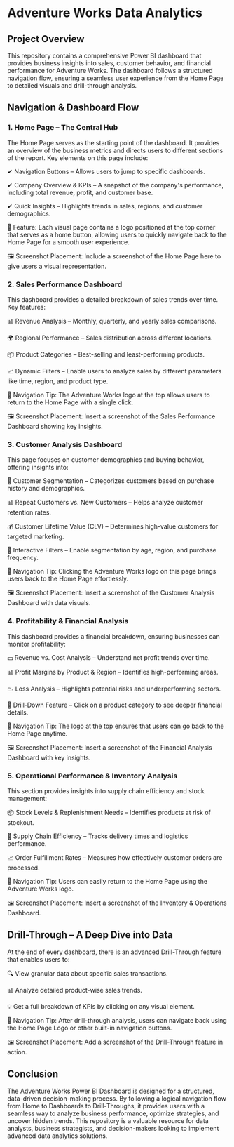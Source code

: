 # Adventure Works Data Analytics

## Project Overview

This repository contains a comprehensive Power BI dashboard that provides business insights into sales, customer behavior, and financial performance for Adventure Works. The dashboard follows a structured navigation flow, ensuring a seamless user experience from the Home Page to detailed visuals and drill-through analysis.

## Navigation & Dashboard Flow

### 1. Home Page – The Central Hub

The Home Page serves as the starting point of the dashboard. It provides an overview of the business metrics and directs users to different sections of the report. Key elements on this page include:

✔ Navigation Buttons – Allows users to jump to specific dashboards.

✔ Company Overview & KPIs – A snapshot of the company's performance, including total revenue, profit, and customer base.

✔ Quick Insights – Highlights trends in sales, regions, and customer demographics.

📌 Feature: Each visual page contains a logo positioned at the top corner that serves as a home button, allowing users to quickly navigate back to the Home Page for a smooth user experience.

🖼 Screenshot Placement: Include a screenshot of the Home Page here to give users a visual representation.

### 2. Sales Performance Dashboard

This dashboard provides a detailed breakdown of sales trends over time. Key features:

📊 Revenue Analysis – Monthly, quarterly, and yearly sales comparisons.

🌍 Regional Performance – Sales distribution across different locations.

📦 Product Categories – Best-selling and least-performing products.

📈 Dynamic Filters – Enable users to analyze sales by different parameters like time, region, and product type.

📌 Navigation Tip: The Adventure Works logo at the top allows users to return to the Home Page with a single click.

🖼 Screenshot Placement: Insert a screenshot of the Sales Performance Dashboard showing key insights.

### 3. Customer Analysis Dashboard

This page focuses on customer demographics and buying behavior, offering insights into:

👥 Customer Segmentation – Categorizes customers based on purchase history and demographics.

📊 Repeat Customers vs. New Customers – Helps analyze customer retention rates.

💰 Customer Lifetime Value (CLV) – Determines high-value customers for targeted marketing.

📌 Interactive Filters – Enable segmentation by age, region, and purchase frequency.

📌 Navigation Tip: Clicking the Adventure Works logo on this page brings users back to the Home Page effortlessly.

🖼 Screenshot Placement: Insert a screenshot of the Customer Analysis Dashboard with data visuals.

### 4. Profitability & Financial Analysis

This dashboard provides a financial breakdown, ensuring businesses can monitor profitability:

💵 Revenue vs. Cost Analysis – Understand net profit trends over time.

📊 Profit Margins by Product & Region – Identifies high-performing areas.

📉 Loss Analysis – Highlights potential risks and underperforming sectors.

📌 Drill-Down Feature – Click on a product category to see deeper financial details.

📌 Navigation Tip: The logo at the top ensures that users can go back to the Home Page anytime.

🖼 Screenshot Placement: Insert a screenshot of the Financial Analysis Dashboard with key insights.

### 5. Operational Performance & Inventory Analysis

This section provides insights into supply chain efficiency and stock management:

📦 Stock Levels & Replenishment Needs – Identifies products at risk of stockout.

🚚 Supply Chain Efficiency – Tracks delivery times and logistics performance.

📈 Order Fulfillment Rates – Measures how effectively customer orders are processed.

📌 Navigation Tip: Users can easily return to the Home Page using the Adventure Works logo.

🖼 Screenshot Placement: Insert a screenshot of the Inventory & Operations Dashboard.

## Drill-Through – A Deep Dive into Data

At the end of every dashboard, there is an advanced Drill-Through feature that enables users to:

🔍 View granular data about specific sales transactions.

📊 Analyze detailed product-wise sales trends.

💡 Get a full breakdown of KPIs by clicking on any visual element.

📌 Navigation Tip: After drill-through analysis, users can navigate back using the Home Page Logo or other built-in navigation buttons.

🖼 Screenshot Placement: Add a screenshot of the Drill-Through feature in action.

## Conclusion

The Adventure Works Power BI Dashboard is designed for a structured, data-driven decision-making process. By following a logical navigation flow from Home to Dashboards to Drill-Throughs, it provides users with a seamless way to analyze business performance, optimize strategies, and uncover hidden trends. This repository is a valuable resource for data analysts, business strategists, and decision-makers looking to implement advanced data analytics solutions.

